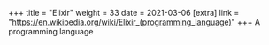 +++
title = "Elixir"
weight = 33
date = 2021-03-06
[extra]
link = "https://en.wikipedia.org/wiki/Elixir_(programming_language)"
+++
A programming language

